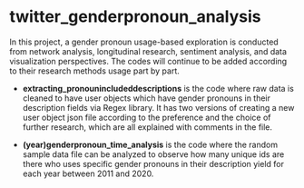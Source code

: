 # twitter_genderpronoun_analysis

In this project, a gender pronoun usage-based exploration is conducted from network analysis, longitudinal research, sentiment analysis, and data visualization perspectives.
The codes will continue to be added according to their research methods usage part by part.

- **extracting_pronounincludeddescriptions** is the code where raw data is cleaned to have user objects which have gender pronouns in their description fields via Regex library. It has two versions of creating a new user object json file according to the preference and the choice of further research, which are all explained with comments in the file. 

- **(year)genderpronoun_time_analysis** is the code where the random sample data file can be analyzed to observe how many unique ids are there who uses specific gender pronouns in their description yield for each year between 2011 and 2020.  
